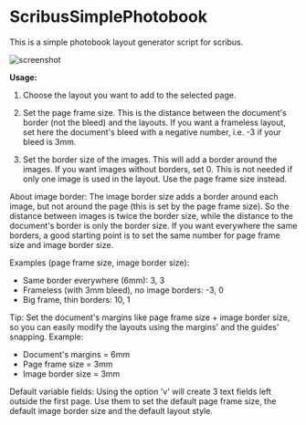 # ScribusSimplePhotobook
This is a simple photobook layout generator script for scribus.


![screenshot](https://raw.githubusercontent.com/sonejostudios/ScribusSimplePhotobook/master/simple_photobook.png "Layout Example")


__Usage:__
1. Choose the layout you want to add to the selected page.

2. Set the page frame size.
    This is the distance between the document's border (not the bleed)
    and the layouts.
    If you want a frameless layout, set here the document's bleed
    with a negative number, i.e. -3 if your bleed is 3mm.

3. Set the border size of the images.
    This will add a border around the images.
    If you want images without borders, set 0.
    This is not needed if only one image is used in the layout.
    Use the page frame size instead.

About image border:
The image border size adds a border around each image, 
but not around the page (this is set by the page frame size).
So the distance between images is twice the border size,
while the distance to the document's border is only the border size.
If you want everywhere the same borders, a good starting point
is to set the same number for page frame size and image border size.

Examples (page frame size, image border size):
* Same border everywhere (6mm): 3, 3
* Frameless (with 3mm bleed), no image borders: -3, 0
* Big frame, thin borders: 10, 1

Tip:
Set the document's margins like page frame size + image border size,
so you can easily modify the layouts using the margins' and the guides' snapping.
Example: 
* Document's margins = 6mm
* Page frame size = 3mm
* Image border size = 3mm

Default variable fields:
Using the option 'v' will create 3 text fields left outside the first page.
Use them to set the default page frame size, the default image border size
and the default layout style.
